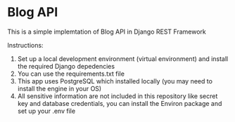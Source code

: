 # Blog API
This is a simple implemtation of Blog API in Django REST Framework

Instructions:

1. Set up a local development environment (virtual environment) and install the required Django depedencies
2. You can use the requirements.txt file
3. This app uses PostgreSQL which installed locally (you may need to install the engine in your OS)
4. All sensitive information are not included in this repository like secret key and database credentials, you can install the Environ package and set up your .env file